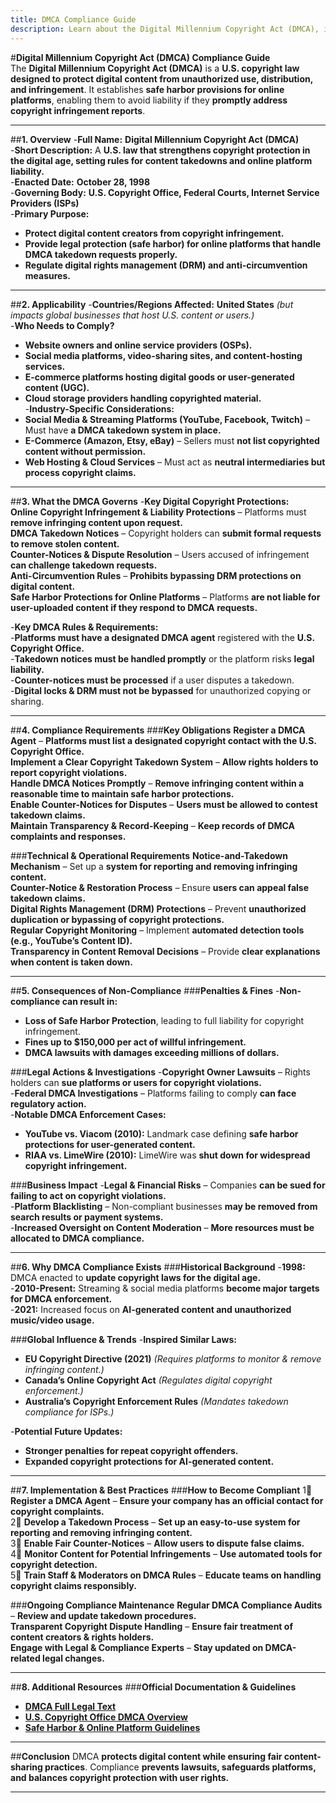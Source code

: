 ```yaml
---
title: DMCA Compliance Guide
description: Learn about the Digital Millennium Copyright Act (DMCA), its requirements, enforcement, and best practices for online copyright protection.
---
```


#**Digital Millennium Copyright Act (DMCA) Compliance Guide**  
The **Digital Millennium Copyright Act (DMCA)** is a **U.S. copyright law designed to protect digital content from unauthorized use, distribution, and infringement**. It establishes **safe harbor provisions for online platforms**, enabling them to avoid liability if they **promptly address copyright infringement reports**.

---

##**1. Overview**
-**Full Name:** **Digital Millennium Copyright Act (DMCA)**  
-**Short Description:** A **U.S. law that strengthens copyright protection in the digital age, setting rules for content takedowns and online platform liability.**  
-**Enacted Date:** **October 28, 1998**  
-**Governing Body:** **U.S. Copyright Office, Federal Courts, Internet Service Providers (ISPs)**  
-**Primary Purpose:**  
  - **Protect digital content creators from copyright infringement.**  
  - **Provide legal protection (safe harbor) for online platforms that handle DMCA takedown requests properly.**  
  - **Regulate digital rights management (DRM) and anti-circumvention measures.**  

---

##**2. Applicability**
-**Countries/Regions Affected:** **United States** *(but impacts global businesses that host U.S. content or users.)*  
-**Who Needs to Comply?**  
  - **Website owners and online service providers (OSPs).**  
  - **Social media platforms, video-sharing sites, and content-hosting services.**  
  - **E-commerce platforms hosting digital goods or user-generated content (UGC).**  
  - **Cloud storage providers handling copyrighted material.**  
-**Industry-Specific Considerations:**  
  - **Social Media & Streaming Platforms (YouTube, Facebook, Twitch)** – Must have **a DMCA takedown system in place.**  
  - **E-Commerce (Amazon, Etsy, eBay)** – Sellers must **not list copyrighted content without permission.**  
  - **Web Hosting & Cloud Services** – Must act as **neutral intermediaries but process copyright claims.**  

---

##**3. What the DMCA Governs**
-**Key Digital Copyright Protections:**  
   **Online Copyright Infringement & Liability Protections** – Platforms must **remove infringing content upon request.**  
   **DMCA Takedown Notices** – Copyright holders can **submit formal requests to remove stolen content.**  
   **Counter-Notices & Dispute Resolution** – Users accused of infringement **can challenge takedown requests.**  
   **Anti-Circumvention Rules** – **Prohibits bypassing DRM protections on digital content.**  
   **Safe Harbor Protections for Online Platforms** – Platforms **are not liable for user-uploaded content if they respond to DMCA requests.**  

-**Key DMCA Rules & Requirements:**  
  -**Platforms must have a designated DMCA agent** registered with the **U.S. Copyright Office.**  
  -**Takedown notices must be handled promptly** or the platform risks **legal liability.**  
  -**Counter-notices must be processed** if a user disputes a takedown.  
  -**Digital locks & DRM must not be bypassed** for unauthorized copying or sharing.  

---

##**4. Compliance Requirements**
###**Key Obligations**
 **Register a DMCA Agent** – **Platforms must list a designated copyright contact with the U.S. Copyright Office.**  
 **Implement a Clear Copyright Takedown System** – **Allow rights holders to report copyright violations.**  
 **Handle DMCA Notices Promptly** – **Remove infringing content within a reasonable time to maintain safe harbor protections.**  
 **Enable Counter-Notices for Disputes** – **Users must be allowed to contest takedown claims.**  
 **Maintain Transparency & Record-Keeping** – **Keep records of DMCA complaints and responses.**  

###**Technical & Operational Requirements**
 **Notice-and-Takedown Mechanism** – Set up a **system for reporting and removing infringing content.**  
 **Counter-Notice & Restoration Process** – Ensure **users can appeal false takedown claims.**  
 **Digital Rights Management (DRM) Protections** – Prevent **unauthorized duplication or bypassing of copyright protections.**  
 **Regular Copyright Monitoring** – Implement **automated detection tools (e.g., YouTube’s Content ID).**  
 **Transparency in Content Removal Decisions** – Provide **clear explanations when content is taken down.**  

---

##**5. Consequences of Non-Compliance**
###**Penalties & Fines**
-**Non-compliance can result in:**  
  - **Loss of Safe Harbor Protection**, leading to full liability for copyright infringement.  
  - **Fines up to $150,000 per act of willful infringement.**  
  - **DMCA lawsuits with damages exceeding millions of dollars.**  

###**Legal Actions & Investigations**
-**Copyright Owner Lawsuits** – Rights holders can **sue platforms or users for copyright violations.**  
-**Federal DMCA Investigations** – Platforms failing to comply **can face regulatory action.**  
-**Notable DMCA Enforcement Cases:**  
  - **YouTube vs. Viacom (2010):** Landmark case defining **safe harbor protections for user-generated content.**  
  - **RIAA vs. LimeWire (2010):** LimeWire was **shut down for widespread copyright infringement.**  

###**Business Impact**
-**Legal & Financial Risks** – Companies **can be sued for failing to act on copyright violations.**  
-**Platform Blacklisting** – Non-compliant businesses **may be removed from search results or payment systems.**  
-**Increased Oversight on Content Moderation** – **More resources must be allocated to DMCA compliance.**  

---

##**6. Why DMCA Compliance Exists**
###**Historical Background**
-**1998:** DMCA enacted to **update copyright laws for the digital age.**  
-**2010-Present:** Streaming & social media platforms **become major targets for DMCA enforcement.**  
-**2021:** Increased focus on **AI-generated content and unauthorized music/video usage.**  

###**Global Influence & Trends**
-**Inspired Similar Laws:**  
  - **EU Copyright Directive (2021)** *(Requires platforms to monitor & remove infringing content.)*  
  - **Canada’s Online Copyright Act** *(Regulates digital copyright enforcement.)*  
  - **Australia’s Copyright Enforcement Rules** *(Mandates takedown compliance for ISPs.)*  

-**Potential Future Updates:**  
  - **Stronger penalties for repeat copyright offenders.**  
  - **Expanded copyright protections for AI-generated content.**  

---

##**7. Implementation & Best Practices**
###**How to Become Compliant**
1⃣ **Register a DMCA Agent** – **Ensure your company has an official contact for copyright complaints.**  
2⃣ **Develop a Takedown Process** – **Set up an easy-to-use system for reporting and removing infringing content.**  
3⃣ **Enable Fair Counter-Notices** – **Allow users to dispute false claims.**  
4⃣ **Monitor Content for Potential Infringements** – **Use automated tools for copyright detection.**  
5⃣ **Train Staff & Moderators on DMCA Rules** – **Educate teams on handling copyright claims responsibly.**  

###**Ongoing Compliance Maintenance**
 **Regular DMCA Compliance Audits** – **Review and update takedown procedures.**  
 **Transparent Copyright Dispute Handling** – **Ensure fair treatment of content creators & rights holders.**  
 **Engage with Legal & Compliance Experts** – **Stay updated on DMCA-related legal changes.**  

---

##**8. Additional Resources**
###**Official Documentation & Guidelines**
- **[ DMCA Full Legal Text](https://www.copyright.gov/legislation/dmca.pdf)**  
- **[ U.S. Copyright Office DMCA Overview](https://www.copyright.gov/dmca/)**  
- **[ Safe Harbor & Online Platform Guidelines](https://www.copyright.gov/onlinesp/)**  

---

##**Conclusion**
DMCA **protects digital content while ensuring fair content-sharing practices**. Compliance **prevents lawsuits, safeguards platforms, and balances copyright protection with user rights.**

---
